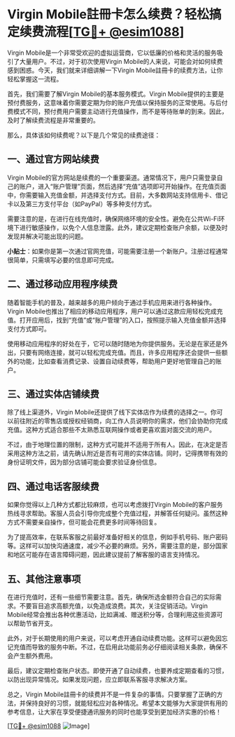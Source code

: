 # Virgin Mobile註冊卡怎么续费？轻松搞定续费流程[[TG💪+ @esim1088](https://t.me/s/esim1088)]

Virgin Mobile是一个非常受欢迎的虚拟运营商，它以低廉的价格和灵活的服务吸引了大量用户。不过，对于初次使用Virgin Mobile的人来说，可能会对如何续费感到困惑。今天，我们就来详细讲解一下Virgin Mobile註冊卡的续费方法，让你轻松掌握这一流程。

首先，我们需要了解Virgin Mobile的基本服务模式。Virgin Mobile提供的主要是预付费服务，这意味着你需要定期为你的账户充值以保持服务的正常使用。与后付费模式不同，预付费用户需要主动进行充值操作，而不是等待账单的到来。因此，及时了解续费流程是非常重要的。

那么，具体该如何续费呢？以下是几个常见的续费途径：

## 一、通过官方网站续费

Virgin Mobile的官方网站是续费的一个重要渠道。通常情况下，用户只需登录自己的账户，进入“账户管理”页面，然后选择“充值”选项即可开始操作。在充值页面中，你需要输入充值金额，并选择支付方式。目前，大多数网站支持信用卡、借记卡以及第三方支付平台（如PayPal）等多种支付方式。

需要注意的是，在进行在线充值时，确保网络环境的安全性。避免在公共Wi-Fi环境下进行敏感操作，以免个人信息泄露。此外，建议定期检查账户余额，以便及时发现并解决可能出现的问题。

**小贴士**：如果你是第一次通过官网充值，可能需要注册一个新账户。注册过程通常很简单，只需填写必要的信息即可完成。

## 二、通过移动应用程序续费

随着智能手机的普及，越来越多的用户倾向于通过手机应用来进行各种操作。Virgin Mobile也推出了相应的移动应用程序，用户可以通过这款应用轻松完成充值。打开应用后，找到“充值”或“账户管理”的入口，按照提示输入充值金额并选择支付方式即可。

使用移动应用程序的好处在于，它可以随时随地为你提供服务。无论是在家还是外出，只要有网络连接，就可以轻松完成充值。而且，许多应用程序还会提供一些额外的功能，比如查看消费记录、设置自动续费等，帮助用户更好地管理自己的账户。

## 三、通过实体店铺续费

除了线上渠道外，Virgin Mobile还提供了线下实体店作为续费的选择之一。你可以前往附近的零售店或授权经销商，向工作人员说明你的需求，他们会协助你完成充值。这种方式适合那些不太熟悉互联网操作或者更喜欢面对面交流的用户。

不过，由于地理位置的限制，这种方式可能并不适用于所有人。因此，在决定是否采用这种方法之前，请先确认附近是否有可用的实体店铺。同时，记得携带有效的身份证明文件，因为部分店铺可能会要求验证身份信息。

## 四、通过电话客服续费

如果你觉得以上几种方式都比较麻烦，也可以考虑拨打Virgin Mobile的客户服务热线寻求帮助。客服人员会引导你完成整个充值过程，并解答任何疑问。虽然这种方式不需要亲自操作，但可能会花费更多时间等待回复。

为了提高效率，在联系客服之前最好准备好相关的信息，例如手机号码、账户密码等。这样可以加快沟通速度，减少不必要的麻烦。另外，需要注意的是，部分国家和地区可能存在语言障碍问题，因此建议提前了解客服的语言支持情况。

## 五、其他注意事项

在进行充值时，还有一些细节需要注意。首先，确保所选金额符合自己的实际需求。不要盲目追求高额充值，以免造成浪费。其次，关注促销活动。Virgin Mobile经常会推出各种优惠活动，比如满减、赠送积分等，合理利用这些资源可以帮助节省开支。

此外，对于长期使用的用户来说，可以考虑开通自动续费功能。这样可以避免因忘记充值而导致的服务中断。不过，在启用此功能前务必仔细阅读相关条款，确保不会产生额外费用。

最后，建议定期检查账户状态。即使开通了自动续费，也要养成定期查看的习惯，以防出现异常情况。如果发现问题，应立即联系客服寻求解决方案。

总之，Virgin Mobile註冊卡的续费并不是一件复杂的事情。只要掌握了正确的方法，并保持良好的习惯，就能轻松应对各种情况。希望本文能够为大家提供有用的参考信息，让大家在享受便捷通讯服务的同时也能享受到更加经济实惠的价格！

[[TG💪+ @esim1088](https://t.me/s/esim1088) ![Image](https://i.postimg.cc/4NQfJmqS/Snipaste-2025-05-13-00-14-12.png)]
